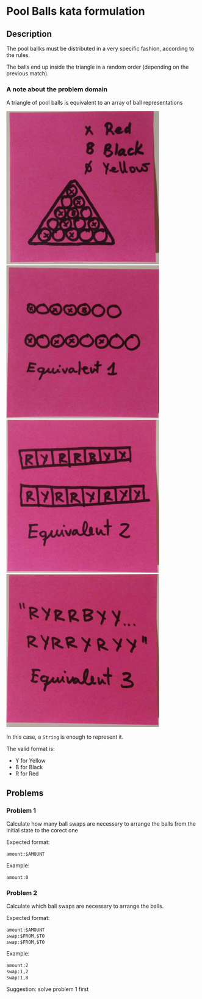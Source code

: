 # Pool Balls kata formulation

## Description

The pool ballks must be distributed in a very specific fashion, according to the rules.

The balls end up inside the triangle in a random order (depending on the previous match).

### A note about the problem domain

A triangle of pool balls is equivalent to an array of ball representations

<img src="./images/1.jpeg" width="400" height="400"><img src="./images/2.jpeg" width="400" height="400">
<img src="./images/3.jpeg" width="400" height="400"><img src="./images/4.jpeg" width="400" height="400">

In this case, a `String` is enough to represent it.

The valid format is:

  * Y for Yellow
  * B for Black
  * R for Red
  
## Problems

### Problem 1

Calculate how many ball swaps are necessary to arrange the balls from the initial state to the corect one

Expected format:

```
amount:$AMOUNT
```

Example:

```
amount:0
```

### Problem 2

Calculate which ball swaps are necessary to arrange the balls. 

Expected format:

```
amount:$AMOUNT
swap:$FROM,$TO
swap:$FROM,$TO
```

Example:

```
amount:2
swap:1,2
swap:1,8
```

Suggestion: solve problem 1 first

